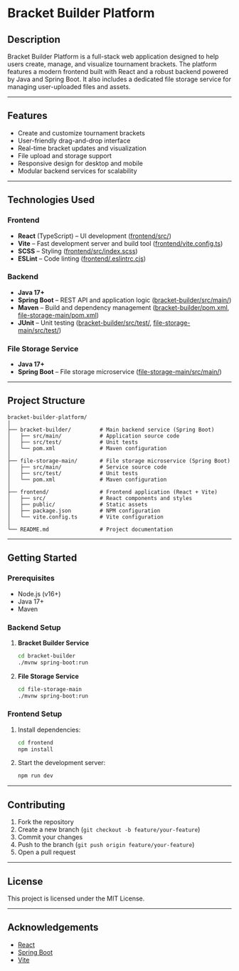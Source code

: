 # Bracket Builder Platform

## Description

Bracket Builder Platform is a full-stack web application designed to help users create, manage, and visualize tournament brackets. The platform features a modern frontend built with React and a robust backend powered by Java and Spring Boot. It also includes a dedicated file storage service for managing user-uploaded files and assets.

---

## Features

- Create and customize tournament brackets
- User-friendly drag-and-drop interface
- Real-time bracket updates and visualization
- File upload and storage support
- Responsive design for desktop and mobile
- Modular backend services for scalability

---

## Technologies Used

### Frontend

- **React** (TypeScript) – UI development ([frontend/src/](frontend/src/))
- **Vite** – Fast development server and build tool ([frontend/vite.config.ts](frontend/vite.config.ts))
- **SCSS** – Styling ([frontend/src/index.scss](frontend/src/index.scss))
- **ESLint** – Code linting ([frontend/.eslintrc.cjs](frontend/.eslintrc.cjs))

### Backend

- **Java 17+**
- **Spring Boot** – REST API and application logic ([bracket-builder/src/main/](bracket-builder/src/main/))
- **Maven** – Build and dependency management ([bracket-builder/pom.xml](bracket-builder/pom.xml), [file-storage-main/pom.xml](file-storage-main/pom.xml))
- **JUnit** – Unit testing ([bracket-builder/src/test/](bracket-builder/src/test/), [file-storage-main/src/test/](file-storage-main/src/test/))

### File Storage Service

- **Java 17+**
- **Spring Boot** – File storage microservice ([file-storage-main/src/main/](file-storage-main/src/main/))

---

## Project Structure

```
bracket-builder-platform/
│
├── bracket-builder/         # Main backend service (Spring Boot)
│   ├── src/main/            # Application source code
│   ├── src/test/            # Unit tests
│   └── pom.xml              # Maven configuration
│
├── file-storage-main/       # File storage microservice (Spring Boot)
│   ├── src/main/            # Service source code
│   ├── src/test/            # Unit tests
│   └── pom.xml              # Maven configuration
│
├── frontend/                # Frontend application (React + Vite)
│   ├── src/                 # React components and styles
│   ├── public/              # Static assets
│   ├── package.json         # NPM configuration
│   └── vite.config.ts       # Vite configuration
│
└── README.md                # Project documentation
```

---

## Getting Started

### Prerequisites

- Node.js (v16+)
- Java 17+
- Maven

### Backend Setup

1. **Bracket Builder Service**
   ```sh
   cd bracket-builder
   ./mvnw spring-boot:run
   ```

2. **File Storage Service**
   ```sh
   cd file-storage-main
   ./mvnw spring-boot:run
   ```

### Frontend Setup

1. Install dependencies:
   ```sh
   cd frontend
   npm install
   ```

2. Start the development server:
   ```sh
   npm run dev
   ```

---

## Contributing

1. Fork the repository
2. Create a new branch (`git checkout -b feature/your-feature`)
3. Commit your changes
4. Push to the branch (`git push origin feature/your-feature`)
5. Open a pull request

---

## License

This project is licensed under the MIT License.

---

## Acknowledgements

- [React](https://react.dev/)
- [Spring Boot](https://spring.io/projects/spring-boot)
- [Vite](https://vitejs.dev/)